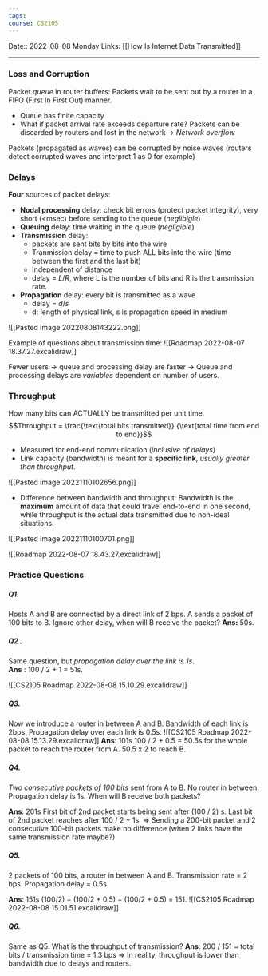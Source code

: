 ```yaml
---
tags: 
course: CS2105
---
```

Date:: 2022-08-08 Monday
Links: [[How Is Internet Data Transmitted]]
- - -

### Loss and Corruption
Packet *queue* in router buffers: Packets wait to be sent out by a router in a FIFO (First In First Out) manner. 
- Queue has finite capacity
- What if packet arrival rate exceeds departure rate? Packets can be discarded by routers and lost in the network → *Network overflow*

Packets (propagated as waves) can be corrupted by noise waves (routers detect corrupted waves and interpret 1 as 0 for example)

### Delays
**Four** sources of packet delays:
- **Nodal processing** delay: check bit errors (protect packet integrity), very short (<msec) before sending to the queue (*neglibigle*)
- **Queuing** delay: time waiting in the queue (*negligible*)
- **Transmission** delay: 
	- packets are sent bits by bits into the wire
	- Tranmission delay = time to push ALL bits into the wire (time between the first and the last bit)
	- Independent of distance 
	- delay = $L / R$, where L is the number of bits and R is the transmission rate.
- **Propagation** delay: every bit is transmitted as a wave 
	- delay = $d / s$ 
	- d: length of physical link, s is propagation speed in medium

![[Pasted image 20220808143222.png]]

Example of questions about transmission time:
![[Roadmap 2022-08-07 18.37.27.excalidraw]]

Fewer users → queue and processing delay are faster → Queue and processing delays are *variables* dependent on number of users.

### Throughput
How many bits can ACTUALLY be transmitted per unit time.
$$Throughput = \frac{\text{total bits transmitted}} {\text{total time from end to end}}$$
- Measured for end-end communication (*inclusive of delays*)
- Link capacity (bandwidth) is meant for a **specific link**, *usually greater than throughput*.

![[Pasted image 20221110102656.png]]

- Difference between bandwidth and throughput: Bandwidth is the **maximum** amount of data that could travel end-to-end in one second, while throughput is the actual data transmitted due to non-ideal situations.

![[Pasted image 20221110100701.png]]

![[Roadmap 2022-08-07 18.43.27.excalidraw]]

### Practice Questions
##### Q1. 
Hosts A and B are connected by a direct link of 2 bps.  A sends a packet of 100 bits to B. Ignore other delay, when will B receive the packet? 
**Ans:** 50s.

##### Q2 . 
Same question, but *propagation delay over the link is 1s*.  
**Ans** : 100 / 2 + 1 = 51s.

![[CS2105 Roadmap 2022-08-08 15.10.29.excalidraw]]

##### Q3.
Now we introduce a router in between A and B. Bandwidth of each link is 2bps. Propagation delay over each link is 0.5s.
![[CS2105 Roadmap 2022-08-08 15.13.29.excalidraw]]
**Ans**: 101s
100 / 2 + 0.5 = 50.5s for the whole packet to reach the router from A.
50.5 x 2 to reach B.

##### Q4. 
*Two consecutive packets of 100 bits* sent from A to B. No router in between. Propagation delay is 1s. When will B receive both packets?

**Ans**: 201s
First bit of 2nd packet starts being sent after (100 / 2) s. 
Last bit of 2nd packet reaches after 100 / 2 + 1s.
=> Sending a 200-bit packet and 2 consecutive 100-bit packets make no difference (when 2 links have the same transmission rate maybe?)

##### Q5. 
2 packets of 100 bits, a router in between A and B. Transmission rate = 2 bps. Propagation delay = 0.5s.

**Ans**: 151s
(100/2) + (100/2 + 0.5) + (100/2 + 0.5) = 151.
![[CS2105 Roadmap 2022-08-08 15.01.51.excalidraw]]

##### Q6. 
Same as Q5. What is the throughput of transmission?
**Ans**: 200 / 151 = total bits / transmission time = 1.3 bps
=> In reality, throughput is lower than bandwidth due to delays and routers.
